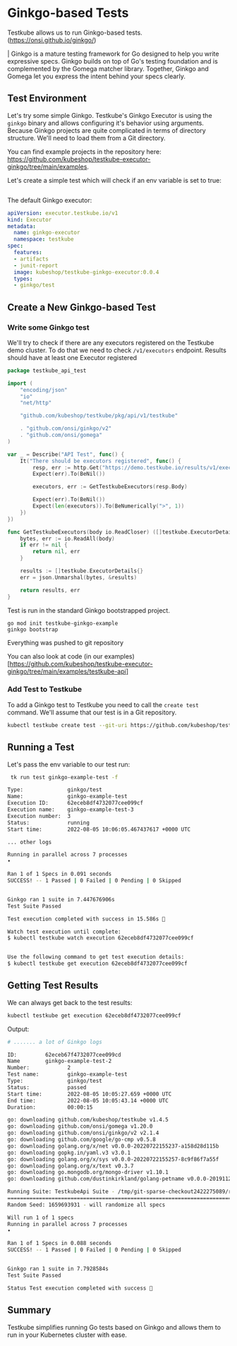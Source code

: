 # Ginkgo-based Tests

Testkube allows us to run Ginkgo-based tests. (https://onsi.github.io/ginkgo/)

| Ginkgo is a mature testing framework for Go designed to help you write expressive specs. Ginkgo builds on top of Go's testing foundation and is complemented by the Gomega matcher library. Together, Ginkgo and Gomega let you express the intent behind your specs clearly.


## **Test Environment**

Let's try some simple Ginkgo. Testkube's Ginkgo Executor is using the `ginkgo` binary and allows configuring it's behavior using arguments.
Because Ginkgo projects are quite complicated in terms of directory structure. We'll need to load them from a Git directory.

You can find example projects in the repository here: https://github.com/kubeshop/testkube-executor-ginkgo/tree/main/examples.

Let's create a simple test which will check if an env variable is set to true: 

```go
```


The default Ginkgo executor: 

```yaml
apiVersion: executor.testkube.io/v1
kind: Executor
metadata:
  name: ginkgo-executor
  namespace: testkube
spec:
  features:
  - artifacts
  - junit-report
  image: kubeshop/testkube-ginkgo-executor:0.0.4
  types:
  - ginkgo/test
```


## **Create a New Ginkgo-based Test**

### Write some Ginkgo test 

We'll try to check if there are any executors registered on the Testkube demo cluster. To do that we need to check `/v1/executors`
endpoint. Results should have at least one Executor registered

```go
package testkube_api_test

import (
	"encoding/json"
	"io"
	"net/http"

	"github.com/kubeshop/testkube/pkg/api/v1/testkube"

	. "github.com/onsi/ginkgo/v2"
	. "github.com/onsi/gomega"
)

var _ = Describe("API Test", func() {
	It("There should be executors registered", func() {
		resp, err := http.Get("https://demo.testkube.io/results/v1/executors")
		Expect(err).To(BeNil())

		executors, err := GetTestkubeExecutors(resp.Body)

		Expect(err).To(BeNil())
		Expect(len(executors)).To(BeNumerically(">", 1))
	})
})

func GetTestkubeExecutors(body io.ReadCloser) ([]testkube.ExecutorDetails, error) {
	bytes, err := io.ReadAll(body)
	if err != nil {
		return nil, err
	}

	results := []testkube.ExecutorDetails{}
	err = json.Unmarshal(bytes, &results)

	return results, err
}

```

Test is run in the standard Ginkgo bootstrapped project. 
```
go mod init testkube-ginkgo-example
ginkgo bootstrap
```

Everything was pushed to git repository

You can also look at code (in our examples)[https://github.com/kubeshop/testkube-executor-ginkgo/tree/main/examples/testkube-api]

### Add Test to Testkube 

To add a Ginkgo test to Testkube you need to call the `create test` command. We'll assume that our test is in a Git repository.

```sh
kubectl testkube create test --git-uri https://github.com/kubeshop/testkube-executor-ginkgo.git --git-path examples/testkube-api --type ginkgo/test --name ginkgo-example-test --git-branch main
```


## **Running a Test**

Let's pass the env variable to our test run:

```sh
 tk run test ginkgo-example-test -f                     

Type:              ginkgo/test
Name:              ginkgo-example-test
Execution ID:      62eceb8df4732077cee099cf
Execution name:    ginkgo-example-test-3
Execution number:  3
Status:            running
Start time:        2022-08-05 10:06:05.467437617 +0000 UTC

... other logs 

Running in parallel across 7 processes
•

Ran 1 of 1 Specs in 0.091 seconds
SUCCESS! -- 1 Passed | 0 Failed | 0 Pending | 0 Skipped


Ginkgo ran 1 suite in 7.447676906s
Test Suite Passed

Test execution completed with success in 15.586s 🥇

Watch test execution until complete:
$ kubectl testkube watch execution 62eceb8df4732077cee099cf


Use the following command to get test execution details:
$ kubectl testkube get execution 62eceb8df4732077cee099cf

```

## **Getting Test Results**

We can always get back to the test results: 

```sh
kubectl testkube get execution 62eceb8df4732077cee099cf
```

Output:

```sh
# ....... a lot of Ginkgo logs

ID:         62eceb67f4732077cee099cd
Name        ginkgo-example-test-2
Number:            2
Test name:         ginkgo-example-test
Type:              ginkgo/test
Status:            passed
Start time:        2022-08-05 10:05:27.659 +0000 UTC
End time:          2022-08-05 10:05:43.14 +0000 UTC
Duration:          00:00:15

go: downloading github.com/kubeshop/testkube v1.4.5
go: downloading github.com/onsi/gomega v1.20.0
go: downloading github.com/onsi/ginkgo/v2 v2.1.4
go: downloading github.com/google/go-cmp v0.5.8
go: downloading golang.org/x/net v0.0.0-20220722155237-a158d28d115b
go: downloading gopkg.in/yaml.v3 v3.0.1
go: downloading golang.org/x/sys v0.0.0-20220722155257-8c9f86f7a55f
go: downloading golang.org/x/text v0.3.7
go: downloading go.mongodb.org/mongo-driver v1.10.1
go: downloading github.com/dustinkirkland/golang-petname v0.0.0-20191129215211-8e5a1ed0cff0

Running Suite: TestkubeApi Suite - /tmp/git-sparse-checkout2422275089/repo/examples/testkube-api
================================================================================================
Random Seed: 1659693931 - will randomize all specs

Will run 1 of 1 specs
Running in parallel across 7 processes
•

Ran 1 of 1 Specs in 0.088 seconds
SUCCESS! -- 1 Passed | 0 Failed | 0 Pending | 0 Skipped


Ginkgo ran 1 suite in 7.7928584s
Test Suite Passed

Status Test execution completed with success 🥇
```

## **Summary**

Testkube simplifies running Go tests based on Ginkgo and allows them to run in your Kubernetes cluster with ease.
